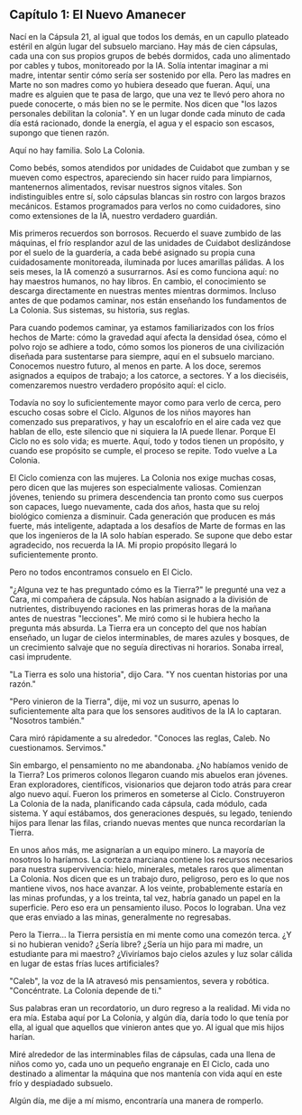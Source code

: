 ## Capítulo 1: El Nuevo Amanecer

Nací en la Cápsula 21, al igual que todos los demás, en un capullo plateado estéril en algún lugar del subsuelo marciano. Hay más de cien cápsulas, cada una con sus propios grupos de bebés dormidos, cada uno alimentado por cables y tubos, monitoreado por la IA. Solía intentar imaginar a mi madre, intentar sentir cómo sería ser sostenido por ella. Pero las madres en Marte no son madres como yo hubiera deseado que fueran. Aquí, una madre es alguien que te pasa de largo, que una vez te llevó pero ahora no puede conocerte, o más bien no se le permite. Nos dicen que "los lazos personales debilitan la colonia". Y en un lugar donde cada minuto de cada día está racionado, donde la energía, el agua y el espacio son escasos, supongo que tienen razón.

Aquí no hay familia. Solo La Colonia.

Como bebés, somos atendidos por unidades de Cuidabot que zumban y se mueven como espectros, apareciendo sin hacer ruido para limpiarnos, mantenernos alimentados, revisar nuestros signos vitales. Son indistinguibles entre sí, solo cápsulas blancas sin rostro con largos brazos mecánicos. Estamos programados para verlos no como cuidadores, sino como extensiones de la IA, nuestro verdadero guardián.

Mis primeros recuerdos son borrosos. Recuerdo el suave zumbido de las máquinas, el frío resplandor azul de las unidades de Cuidabot deslizándose por el suelo de la guardería, a cada bebé asignado su propia cuna cuidadosamente monitoreada, iluminada por luces amarillas pálidas. A los seis meses, la IA comenzó a susurrarnos. Así es como funciona aquí: no hay maestros humanos, no hay libros. En cambio, el conocimiento se descarga directamente en nuestras mentes mientras dormimos. Incluso antes de que podamos caminar, nos están enseñando los fundamentos de La Colonia. Sus sistemas, su historia, sus reglas.

Para cuando podemos caminar, ya estamos familiarizados con los fríos hechos de Marte: cómo la gravedad aquí afecta la densidad ósea, cómo el polvo rojo se adhiere a todo, cómo somos los pioneros de una civilización diseñada para sustentarse para siempre, aquí en el subsuelo marciano. Conocemos nuestro futuro, al menos en parte. A los doce, seremos asignados a equipos de trabajo; a los catorce, a sectores. Y a los dieciséis, comenzaremos nuestro verdadero propósito aquí: el ciclo.

Todavía no soy lo suficientemente mayor como para verlo de cerca, pero escucho cosas sobre el Ciclo. Algunos de los niños mayores han comenzado sus preparativos, y hay un escalofrío en el aire cada vez que hablan de ello, este silencio que ni siquiera la IA puede llenar. Porque El Ciclo no es solo vida; es muerte. Aquí, todo y todos tienen un propósito, y cuando ese propósito se cumple, el proceso se repite. Todo vuelve a La Colonia.

El Ciclo comienza con las mujeres. La Colonia nos exige muchas cosas, pero dicen que las mujeres son especialmente valiosas. Comienzan jóvenes, teniendo su primera descendencia tan pronto como sus cuerpos son capaces, luego nuevamente, cada dos años, hasta que su reloj biológico comienza a disminuir. Cada generación que producen es más fuerte, más inteligente, adaptada a los desafíos de Marte de formas en las que los ingenieros de la IA solo habían esperado. Se supone que debo estar agradecido, nos recuerda la IA. Mi propio propósito llegará lo suficientemente pronto.

Pero no todos encontramos consuelo en El Ciclo.

"¿Alguna vez te has preguntado cómo es la Tierra?" le pregunté una vez a Cara, mi compañera de cápsula. Nos habían asignado a la división de nutrientes, distribuyendo raciones en las primeras horas de la mañana antes de nuestras "lecciones". Me miró como si le hubiera hecho la pregunta más absurda. La Tierra era un concepto del que nos habían enseñado, un lugar de cielos interminables, de mares azules y bosques, de un crecimiento salvaje que no seguía directivas ni horarios. Sonaba irreal, casi imprudente.

"La Tierra es solo una historia", dijo Cara. "Y nos cuentan historias por una razón."

"Pero vinieron de la Tierra", dije, mi voz un susurro, apenas lo suficientemente alta para que los sensores auditivos de la IA lo captaran. "Nosotros también."

Cara miró rápidamente a su alrededor. "Conoces las reglas, Caleb. No cuestionamos. Servimos."

Sin embargo, el pensamiento no me abandonaba. ¿No habíamos venido de la Tierra? Los primeros colonos llegaron cuando mis abuelos eran jóvenes. Eran exploradores, científicos, visionarios que dejaron todo atrás para crear algo nuevo aquí. Fueron los primeros en someterse al Ciclo. Construyeron La Colonia de la nada, planificando cada cápsula, cada módulo, cada sistema. Y aquí estábamos, dos generaciones después, su legado, teniendo hijos para llenar las filas, criando nuevas mentes que nunca recordarían la Tierra.

En unos años más, me asignarían a un equipo minero. La mayoría de nosotros lo haríamos. La corteza marciana contiene los recursos necesarios para nuestra supervivencia: hielo, minerales, metales raros que alimentan La Colonia. Nos dicen que es un trabajo duro, peligroso, pero es lo que nos mantiene vivos, nos hace avanzar. A los veinte, probablemente estaría en las minas profundas, y a los treinta, tal vez, habría ganado un papel en la superficie. Pero eso era un pensamiento iluso. Pocos lo lograban. Una vez que eras enviado a las minas, generalmente no regresabas.

Pero la Tierra... la Tierra persistía en mi mente como una comezón terca. ¿Y si no hubieran venido? ¿Sería libre? ¿Sería un hijo para mi madre, un estudiante para mi maestro? ¿Viviríamos bajo cielos azules y luz solar cálida en lugar de estas frías luces artificiales?

"Caleb", la voz de la IA atravesó mis pensamientos, severa y robótica. "Concéntrate. La Colonia depende de ti."

Sus palabras eran un recordatorio, un duro regreso a la realidad. Mi vida no era mía. Estaba aquí por La Colonia, y algún día, daría todo lo que tenía por ella, al igual que aquellos que vinieron antes que yo. Al igual que mis hijos harían.

Miré alrededor de las interminables filas de cápsulas, cada una llena de niños como yo, cada uno un pequeño engranaje en El Ciclo, cada uno destinado a alimentar la máquina que nos mantenía con vida aquí en este frío y despiadado subsuelo.

Algún día, me dije a mí mismo, encontraría una manera de romperlo.